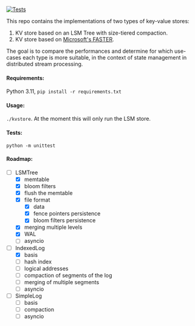 [![Tests](https://github.com/nikosgavalas/kvstore/actions/workflows/run_tests.yml/badge.svg)](https://github.com/nikosgavalas/kvstore/actions/workflows/run_tests.yml)

This repo contains the implementations of two types of key-value stores:
1. KV store based on an LSM Tree with size-tiered compaction.
2. KV store based on [Microsoft's FASTER](https://microsoft.github.io/FASTER/docs/td-research-papers/).

The goal is to compare the performances and determine for which use-cases each type is more suitable, in the context of state management in distributed stream processing.

#### Requirements:

Python 3.11, `pip install -r requirements.txt`

#### Usage:

`./kvstore`. At the moment this will only run the LSM store.

#### Tests:

`python -m unittest`

#### Roadmap:

- [ ] LSMTree
  - [x] memtable
  - [x] bloom filters
  - [x] flush the memtable
  - [x] file format
    - [x] data
    - [x] fence pointers persistence
    - [x] bloom filters persistence
  - [x] merging multiple levels
  - [x] WAL
  - [ ] asyncio
- [ ] IndexedLog
  - [x] basis
  - [ ] hash index
  - [ ] logical addresses
  - [ ] compaction of segments of the log
  - [ ] merging of multiple segments
  - [ ] asyncio
- [ ] SimpleLog
  - [ ] basis
  - [ ] compaction
  - [ ] asyncio
